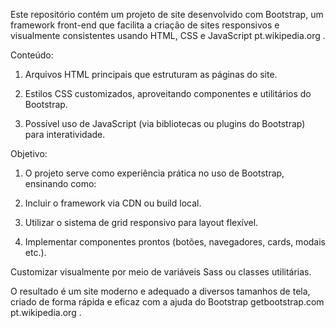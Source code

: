 Este repositório contém um projeto de site desenvolvido com Bootstrap, um framework front-end que facilita a criação de sites responsivos e visualmente consistentes usando HTML, CSS e JavaScript 
pt.wikipedia.org
.

 Conteúdo:
1. Arquivos HTML principais que estruturam as páginas do site.

2. Estilos CSS customizados, aproveitando componentes e utilitários do Bootstrap.

3. Possível uso de JavaScript (via bibliotecas ou plugins do Bootstrap) para interatividade.

 Objetivo:
1. O projeto serve como experiência prática no uso de Bootstrap, ensinando como:

2. Incluir o framework via CDN ou build local.

3. Utilizar o sistema de grid responsivo para layout flexível.

4. Implementar componentes prontos (botões, navegadores, cards, modais etc.).

Customizar visualmente por meio de variáveis Sass ou classes utilitárias.

O resultado é um site moderno e adequado a diversos tamanhos de tela, criado de forma rápida e eficaz com a ajuda do Bootstrap 
getbootstrap.com
pt.wikipedia.org
.
